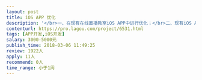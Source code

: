 ```yaml
---                
layout: post       
title: iOS APP 优化           
description: '</br>一、在现有在线直播教室iOS APP中进行优化；</br>二、现有iOS APP布局色调做调整；</br>三、增加功能：送星星/礼物、画笔选择颜色等功能</br>'     
contenturl: https://pro.lagou.com/project/6531.html      
tags: [APP开发,iOS开发]            
salary: 3000-5000元          
publish_time: 2018-03-06 11:49:25         
review: 1922人                   
apply: 11人                   
recommend: 0人                   
time_range: 小于1周              
---                 
```

